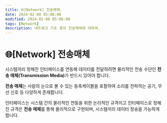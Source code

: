 ```yaml
---
title: 🌐[Network] 전송매체.
date: 2024-02-08 05:06:00
modified: 2024-02-08 05:06:00
tags: [Network]
description: 네트워크 기초 용어 전송매체에 대하여. 
---
```


<h1>🌐[Network] 전송매체</h1>
<p>
    시스템끼리 정해진 인터페이스를 연동해 데이터를 전달하려면 물리적인 전송 수단인 <strong>전송 매체(Transmission Media)</strong>가 반드시 있어야 합니다.
</p>
<p>
    <strong>전송 매체</strong>는 사람의 눈으로 볼 수 있는 동축케이블을 포함하여 소리를 전파하는 공기, 무선 신호 등 다양하게 존재합니다.
</p>
<p>
    인터페이스는 시스템 간의 물리적인 연동을 위한 논리적인 규격이고 인터페이스로 정해진 규격은 <strong>전송 매체</strong>를 통해 물리적으로 구현되며, 시스템끼리 데이터 정송을 가능하게 합니다.
</p>
